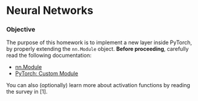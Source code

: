 # Neural Networks

### Objective

The purpose of this homework is to implement a new layer inside PyTorch, by properly extending the `nn.Module` object. **Before proceeding**, carefully read the following documentation:

+ [nn.Module](https://pytorch.org/docs/stable/generated/torch.nn.Module.html?highlight=module#torch.nn.Module)
+ [PyTorch: Custom Module](https://pytorch.org/tutorials/beginner/examples_nn/polynomial_module.html)

You can also (optionally) learn more about activation functions by reading the survey in [1].
